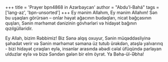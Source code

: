 +++
title = 'Prayer bpn4868 in Azərbaycan'
author = "Abdu'l-Bahá"
tags = ['lang-az', 'bpn-unsorted']
+++
Ey mənim Allahım, Ey mənim Allahım! Sən bu uşaqları görürsən – onlar həyat ağacının budaqları, nicat bağçasının quşları, Sənin mərhəmət dənizinin gövhərləri və hidayət bağının qızılgülləridir.

Ey Allah, bizim Rəbbimiz! Biz Sənə alqış oxuyur, Sənin müqəddəsliyinə şəhadət verir və Sənin mərhəmət səmana üz tutub ürəkdən, atəşlə yalvarırıq - bizi hidayət çıraqları eylə, insanlar arasında əbədi cəlal üfüqündə parlayan ulduzlar eylə və bizə Səndən gələn bir elm öyrət. Ya Bəha-ül-Əbha!
